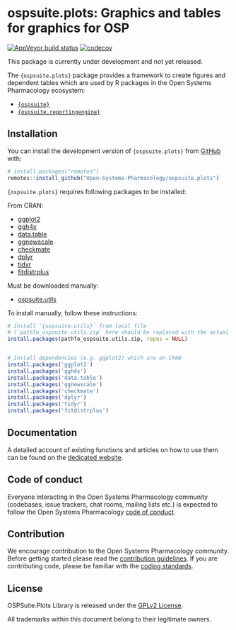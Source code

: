 # ospsuite.plots: Graphics and tables for graphics for OSP

<!-- badges: start -->

  [![AppVeyor build status](https://ci.appveyor.com/api/projects/status/github/Open-Systems-Pharmacology/OSPSuite.Plots?branch=develop&svg=true)](https://ci.appveyor.com/project/open-systems-pharmacology-ci/OSPSuite-Plots/branch/develop)
  [![codecov](https://codecov.io/gh/Open-Systems-Pharmacology/OSPSuite.Plots/branch/develop/graph/badge.svg)](https://codecov.io/gh/Open-Systems-Pharmacology/OSPSuite.Plots)


<!-- badges: end -->

This package is currently under development  and not yet released.

The `{ospsuite.plots}` package provides a framework to create
figures and dependent tables which are used by R packages in the Open Systems
Pharmacology ecosystem:

-   [`{ospsuite}`](https://www.open-systems-pharmacology.org/OSPSuite-R/)
-   [`{ospsuite.reportingengine}`](https://www.open-systems-pharmacology.org/OSPSuite.ReportingEngine/)


## Installation

You can install the development version of `{ospsuite.plots}` from
[GitHub](https://github.com/) with:

``` r
# install.packages("remotes")
remotes::install_github("Open-Systems-Pharmacology/ospsuite.plots")
```

`{ospsuite.plots}` requires following packages to be installed:

From CRAN:

-   [ggplot2](https://cran.r-project.org/package=ggplot2/index.html)
-   [ggh4x](https://cran.r-project.org/package=ggh4x/index.html)
-   [data.table](https://cran.r-project.org/package=data.table/index.html)
-   [ggnewscale](https://cran.r-project.org/package=ggnewscale/index.html)
-   [checkmate](https://cran.r-project.org/package=checkmate/index.html)
-   [dplyr](https://cran.r-project.org/package=checkmate/index.html)
-   [tidyr](https://cran.r-project.org/package=tidyr/index.html)
-   [fitdistrplus](https://cran.r-project.org/package=fitdistrplus/index.html)


Must be downloaded manually:

-   [ospsuite.utils](https://github.com/Open-Systems-Pharmacology/OSPSuite.RUtils/releases/download/v1.3.17/ospsuite.utils_1.3.17.zip)


To install manually, follow these instructions:

```r
# Install `{ospsuite.utils}` from local file 
# (`pathTo_ospsuite.utils.zip` here should be replaced with the actual path to the `.zip` file)
install.packages(pathTo_ospsuite.utils.zip, repos = NULL)


# Install dependencies (e.g. ggplot2) which are on CRAN
install.packages('ggplot2')
install.packages('ggh4x')
install.packages('data.table')
install.packages('ggnewscale')
install.packages('checkmate')
install.packages('dplyr')
install.packages('tidyr')
install.packages('fitdistrplus')

```



## Documentation

A detailed account of existing functions and articles on how to use them
can be found on the [dedicated
website](https://www.open-systems-pharmacology.org/OSPSuite.Plots/).

## Code of conduct

Everyone interacting in the Open Systems Pharmacology community
(codebases, issue trackers, chat rooms, mailing lists etc.) is expected
to follow the Open Systems Pharmacology [code of
conduct](https://github.com/Open-Systems-Pharmacology/Suite/blob/master/CODE_OF_CONDUCT.md).

## Contribution

We encourage contribution to the Open Systems Pharmacology community.
Before getting started please read the [contribution
guidelines](https://github.com/Open-Systems-Pharmacology/Suite/blob/master/CONTRIBUTING.md).
If you are contributing code, please be familiar with the [coding
standards](https://github.com/Open-Systems-Pharmacology/Suite/blob/master/CODING_STANDARDS_R.md).

## License

OSPSuite.Plots Library is released under the [GPLv2 License](LICENSE).

All trademarks within this document belong to their legitimate owners.
